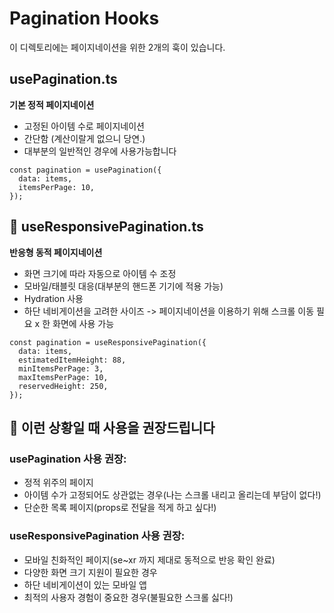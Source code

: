# Pagination Hooks

이 디렉토리에는 페이지네이션을 위한 2개의 훅이 있습니다.

## usePagination.ts

**기본 정적 페이지네이션**

- 고정된 아이템 수로 페이지네이션
- 간단함 (계산이랄게 없으니 당연.)
- 대부분의 일반적인 경우에 사용가능합니다

```tsx
const pagination = usePagination({
  data: items,
  itemsPerPage: 10,
});
```

## 📱 useResponsivePagination.ts

**반응형 동적 페이지네이션**

- 화면 크기에 따라 자동으로 아이템 수 조정
- 모바일/태블릿 대응(대부분의 핸드폰 기기에 적용 가능)
- Hydration 사용
- 하단 네비게이션을 고려한 사이즈 -> 페이지네이션을 이용하기 위해 스크롤 이동 필요 x 한 화면에 사용 가능

```tsx
const pagination = useResponsivePagination({
  data: items,
  estimatedItemHeight: 88,
  minItemsPerPage: 3,
  maxItemsPerPage: 10,
  reservedHeight: 250,
});
```

## 🤔 이런 상황일 때 사용을 권장드립니다

### usePagination 사용 권장:

- 정적 위주의 페이지
- 아이템 수가 고정되어도 상관없는 경우(나는 스크롤 내리고 올리는데 부담이 없다!)
- 단순한 목록 페이지(props로 전달을 적게 하고 싶다!)

### useResponsivePagination 사용 권장:

- 모바일 친화적인 페이지(se~xr 까지 제대로 동적으로 반응 확인 완료)
- 다양한 화면 크기 지원이 필요한 경우
- 하단 네비게이션이 있는 모바일 앱
- 최적의 사용자 경험이 중요한 경우(불필요한 스크롤 싫다!)

